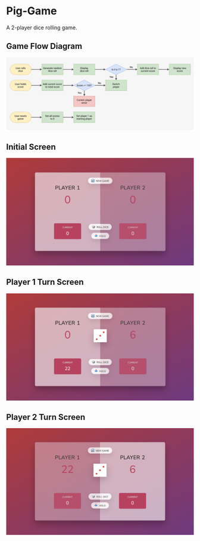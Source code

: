 # Pig-Game
A 2-player dice rolling game.

## Game Flow Diagram
![Game Flow Diagram](/DemoScreenshots/GameFlowDiagram.png "Game Flow Diagram")

## Initial Screen
![Initial Screen](/DemoScreenshots/Initial.png "Initial Screen")

## Player 1 Turn Screen
![Player 1 Turn Screen](/DemoScreenshots/Player1Turn.png "Player 1 Turn Screen")

## Player 2 Turn Screen
![Player 2 Turn Screen](/DemoScreenshots/Player2Turn.png "Player 2 Turn Screen")